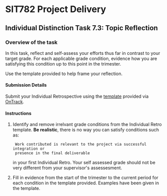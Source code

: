 <div id="banner"></div>

# SIT782 Project Delivery
## Individual Distinction Task 7.3: Topic Reflection

### Overview of the task
In this task, reflect and self-assess your efforts thus far in contrast to your target grade. For each applicable grade condition, evidence how you are satisfying this condition up to this point in the trimester.

Use the template provided to help frame your reflection.

#### Submission Details
Submit your Individual Retrospective using the [template](https://deakin365.sharepoint.com/:f:/s/SIT782-Project-Delivery/Er_q6e6Iw0pIokUor-k26lQBcAkdM-BWb6PdWwlOxWLxbQ?e=NmuOYy) provided via [OnTrack](https://ontrack.deakin.edu.au).

#### Instructions

1. Identify and remove irrelvant grade conditions from the Individual Retro template. **Be realistic**, there is no way you can satisfy conditions such as:

		Work contributed is relevant to the project via successful integration or
		presence in the final deliverable

	in your first Individual Retro. Your self assessed grade should not be very different from your supervisor's assessesment.

2. Fill in evidence from the start of the trimester to the current period for each condition in the template provided. Examples have been given in the template. 

<div style="page-break-after:always;"></div>
